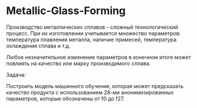 # Metallic-Glass-Forming
 Производство металлических сплавов - сложный технологический процесс. При их изготовлении учитывается множество параметров: температура плавления металла, наличие примесей, температура охлаждения сплава и т.д.

Любое незначительное изменение параметров в конечном итоге может повлиять на качество или марку производимого сплава.

Задача:

Построить модель машинного обучения, которая может предсказать качество продукта с использованием 28-ми анонимизированных параметров, которые обозначены от f0 до f27. 

